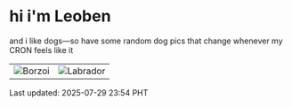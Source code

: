# hi i'm Leoben

and i like dogs—so have some random dog pics that change whenever my CRON feels like it

|  |  |
|--------|----------|
| ![Borzoi](https://random-dog-vercel.vercel.app/api/random-borzoi?v=1753804456) | ![Labrador](https://random-dog-vercel.vercel.app/api/random-labrador?v=1753804456) |

Last updated: 2025-07-29 23:54 PHT
